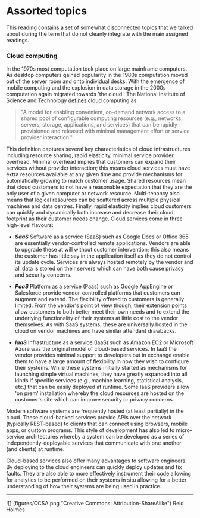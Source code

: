 # Assorted topics

This reading contains a set of somewhat disconnected topics that we talked about during the term that do not cleanly integrate with the main assigned readings.


### Cloud computing

In the 1970s most computation took place on large mainframe computers. As desktop computers gained popularity in the 1980s computation moved out of the server room and onto individual desks. With the emergence of mobile computing and the explosion in data storage in the 2000s computation again migrated towards 'the cloud'. The National Institute of Science and Technology [defines](https://www.nist.gov/sites/default/files/documents/itl/cloud/cloud-def-v15.pdf) cloud computing as: 

> "A model for enabling convenient, on-demand network access to a shared pool of configurable computing resources (e.g., networks, servers, storage, applications, and services) that can be rapidly provisioned and released with minimal management effort or service provider interaction."

This definition captures several key characteristics of cloud infrastructures including resource sharing, rapid elasticity, minimal service provider overhead. Minimal overhead implies that customers can expand their services without provider interaction; this means cloud services must have extra resources available at any given time and provide mechanisms for automatically growing to match customer usage. Shared resources mean that cloud customers to not have a reasonable expectation that they are the only user of a given computer or network resource. Multi-tenancy also means that logical resources can be scattered across multiple physical machines and data centres. Finally, rapid elasticity implies cloud customers can quickly and dynamically both increase and decrease their cloud footprint as their customer needs change. Cloud services come in three high-level flavours:

* ***SaaS*** Software as a service (SaaS) such as Google Docs or Office 365 are essentially vendor-controlled remote applications. Vendors are able to upgrade these at will without customer intervention; this also means the customer has little say in the application itself as they do not control its update cycle. Services are always hosted remotely by the vendor and all data is stored on their servers which can have both cause privacy and security concerns. 

* ***PaaS*** Platform as a service (Paas) such as Google AppEngine or Salesforce provide vendor-controlled platforms that customers can augment and extend. The flexibility offered to customers is generally limited. From the vendor's point of view though, their extension points allow customers to both better meet their own needs and to extend the underlying functionality of their systems at little cost to the vendor themselves. As with SaaS systems, these are universally hosted in the cloud on vendor machines and have similar attendant drawbacks.

* ***IaaS*** Infrastructure as a service (IaaS) such as Amazon EC2 or Microsoft Azure was the original model of cloud-based services. In IaaS the vendor provides minimal support to developers but in exchange enable them to have a large amount of flexibility in how they wish to configure their systems. While these systems initially started as mechanisms for launching simple virtual machines, they have greatly expanded into all kinds if specific services (e.g., machine learning, statistical analysis, etc.) that can be easily deployed at runtime. Some IaaS providers allow 'on prem' installation whereby the cloud resources are hosted on the customer's site which can improve security or privacy concerns.

Modern software systems are frequently hosted (at least partially) in the cloud. These cloud-backed services provide APIs over the network (typically REST-based) to clients that can connect using browsers, mobile apps, or custom programs. This style of development has also led to micro-service architectures whereby a system can be developed as a series of independently-deployable services that communicate with one another (and clients) at runtime. 

Cloud-based services also offer many advantages to software engineers. By deploying to the cloud engineers can quickly deploy updates and fix faults. They are also able to more effectively instrument their code allowing for analytics to be performed on their systems in situ allowing for a better understanding of how their systems are being used in practice.

<!---
Development teams also leverage cloud resources while they develop their systems. The most common tasks hosted in the cloud are version control and continuous integration services. 
--->

---
![] (figures/CCSA.png "Creative Commons: Attribution-ShareAlike") Reid Holmes
